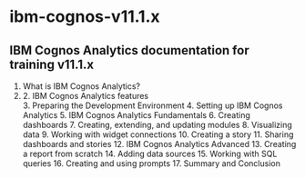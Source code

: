 <h1>ibm-cognos-v11.1.x</h1>
<h2>IBM Cognos Analytics documentation for training v11.1.x</h2>
<ol>
  <li>What is IBM Cognos Analytics?</li>
  <li>2. IBM Cognos Analytics features </li>
3. Preparing the Development Environment 
4. Setting up IBM Cognos Analytics 
5. IBM Cognos Analytics Fundamentals 
6. Creating dashboards 
7. Creating, extending, and updating modules 
8. Visualizing data 
9. Working with widget connections 
10. Creating a story 
11. Sharing dashboards and stories 
12. IBM Cognos Analytics Advanced 
13. Creating a report from scratch
14. Adding data sources
15. Working with SQL queries
16. Creating and using prompts
17. Summary and Conclusion
</ol>
